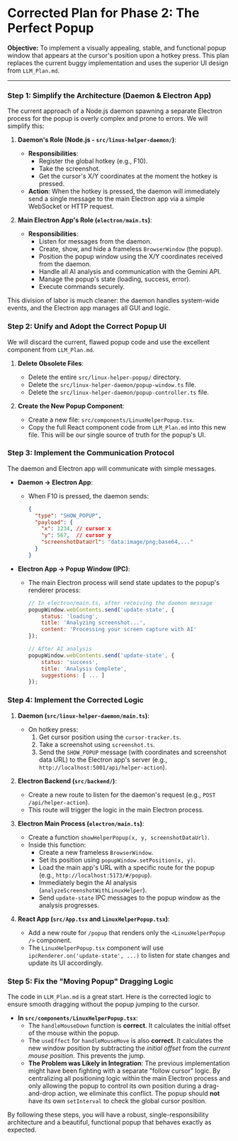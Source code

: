 # Corrected Plan for Phase 2: The Perfect Popup

**Objective:** To implement a visually appealing, stable, and functional popup window that appears at the cursor's position upon a hotkey press. This plan replaces the current buggy implementation and uses the superior UI design from `LLM_Plan.md`.

---

### **Step 1: Simplify the Architecture (Daemon & Electron App)**

The current approach of a Node.js daemon spawning a separate Electron process for the popup is overly complex and prone to errors. We will simplify this:

1.  **Daemon's Role (Node.js - `src/linux-helper-daemon/`)**:
    * **Responsibilities**:
        * Register the global hotkey (e.g., F10).
        * Take the screenshot.
        * Get the cursor's X/Y coordinates at the moment the hotkey is pressed.
    * **Action**: When the hotkey is pressed, the daemon will immediately send a single message to the main Electron app via a simple WebSocket or HTTP request.

2.  **Main Electron App's Role (`electron/main.ts`)**:
    * **Responsibilities**:
        * Listen for messages from the daemon.
        * Create, show, and hide a frameless `BrowserWindow` (the popup).
        * Position the popup window using the X/Y coordinates received from the daemon.
        * Handle all AI analysis and communication with the Gemini API.
        * Manage the popup's state (loading, success, error).
        * Execute commands securely.

This division of labor is much cleaner: the daemon handles system-wide events, and the Electron app manages all GUI and logic.

### **Step 2: Unify and Adopt the Correct Popup UI**

We will discard the current, flawed popup code and use the excellent component from `LLM_Plan.md`.

1.  **Delete Obsolete Files**:
    * Delete the entire `src/linux-helper-popup/` directory.
    * Delete the `src/linux-helper-daemon/popup-window.ts` file.
    * Delete the `src/linux-helper-daemon/popup-controller.ts` file.

2.  **Create the New Popup Component**:
    * Create a new file: `src/components/LinuxHelperPopup.tsx`.
    * Copy the full React component code from `LLM_Plan.md` into this new file. This will be our single source of truth for the popup's UI.

### **Step 3: Implement the Communication Protocol**

The daemon and Electron app will communicate with simple messages.

* **Daemon -> Electron App**:
    * When F10 is pressed, the daemon sends:
        ```json
        {
          "type": "SHOW_POPUP",
          "payload": {
            "x": 1234, // cursor x
            "y": 567,  // cursor y
            "screenshotDataUrl": "data:image/png;base64,..."
          }
        }
        ```

* **Electron App -> Popup Window (IPC)**:
    * The main Electron process will send state updates to the popup's renderer process:
        ```javascript
        // In electron/main.ts, after receiving the daemon message
        popupWindow.webContents.send('update-state', {
            status: 'loading',
            title: 'Analyzing screenshot...',
            content: 'Processing your screen capture with AI'
        });

        // After AI analysis
        popupWindow.webContents.send('update-state', {
            status: 'success',
            title: 'Analysis Complete',
            suggestions: [ ... ]
        });
        ```

### **Step 4: Implement the Corrected Logic**

1.  **Daemon (`src/linux-helper-daemon/main.ts`)**:
    * On hotkey press:
        1.  Get cursor position using the `cursor-tracker.ts`.
        2.  Take a screenshot using `screenshot.ts`.
        3.  Send the `SHOW_POPUP` message (with coordinates and screenshot data URL) to the Electron app's server (e.g., `http://localhost:5001/api/helper-action`).

2.  **Electron Backend (`src/backend/`)**:
    * Create a new route to listen for the daemon's request (e.g., `POST /api/helper-action`).
    * This route will trigger the logic in the main Electron process.

3.  **Electron Main Process (`electron/main.ts`)**:
    * Create a function `showHelperPopup(x, y, screenshotDataUrl)`.
    * Inside this function:
        * Create a new frameless `BrowserWindow`.
        * Set its position using `popupWindow.setPosition(x, y)`.
        * Load the main app's URL with a specific route for the popup (e.g., `http://localhost:5173/#/popup`).
        * Immediately begin the AI analysis (`analyzeScreenshotWithLinuxHelper`).
        * Send `update-state` IPC messages to the popup window as the analysis progresses.

4.  **React App (`src/App.tsx` and `LinuxHelperPopup.tsx`)**:
    * Add a new route for `/popup` that renders only the `<LinuxHelperPopup />` component.
    * The `LinuxHelperPopup.tsx` component will use `ipcRenderer.on('update-state', ...)` to listen for state changes and update its UI accordingly.

### **Step 5: Fix the "Moving Popup" Dragging Logic**

The code in `LLM_Plan.md` is a great start. Here is the corrected logic to ensure smooth dragging without the popup jumping to the cursor.

* **In `src/components/LinuxHelperPopup.tsx`**:
    * The `handleMouseDown` function is **correct**. It calculates the initial offset of the mouse within the popup.
    * The `useEffect` for `handleMouseMove` is also **correct**. It calculates the new window position by subtracting the *initial offset* from the *current mouse position*. This prevents the jump.
    * **The Problem was Likely in Integration**: The previous implementation might have been fighting with a separate "follow cursor" logic. By centralizing all positioning logic within the main Electron process and only allowing the popup to control its own position during a drag-and-drop action, we eliminate this conflict. The popup should **not** have its own `setInterval` to check the global cursor position.

By following these steps, you will have a robust, single-responsibility architecture and a beautiful, functional popup that behaves exactly as expected.
